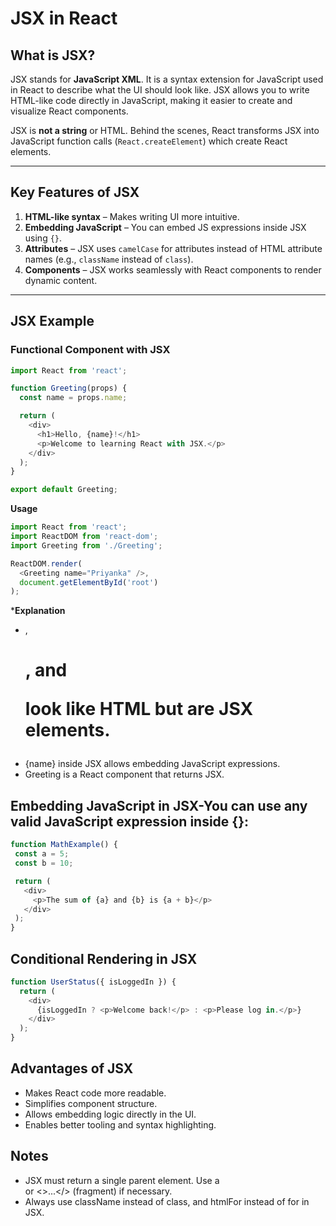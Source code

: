 # JSX in React

## What is JSX?

JSX stands for **JavaScript XML**. It is a syntax extension for JavaScript used in React to describe what the UI should look like. JSX allows you to write HTML-like code directly in JavaScript, making it easier to create and visualize React components.

JSX is **not a string** or HTML. Behind the scenes, React transforms JSX into JavaScript function calls (`React.createElement`) which create React elements.

---

## Key Features of JSX

1. **HTML-like syntax** – Makes writing UI more intuitive.
2. **Embedding JavaScript** – You can embed JS expressions inside JSX using `{}`.
3. **Attributes** – JSX uses `camelCase` for attributes instead of HTML attribute names (e.g., `className` instead of `class`).
4. **Components** – JSX works seamlessly with React components to render dynamic content.

---

## JSX Example

### Functional Component with JSX

```javascript
import React from 'react';

function Greeting(props) {
  const name = props.name;

  return (
    <div>
      <h1>Hello, {name}!</h1>
      <p>Welcome to learning React with JSX.</p>
    </div>
  );
}

export default Greeting;
```
**Usage**
```js
import React from 'react';
import ReactDOM from 'react-dom';
import Greeting from './Greeting';

ReactDOM.render(
  <Greeting name="Priyanka" />,
  document.getElementById('root')
);
```
***Explanation**
 - <div>, <h1>, and <p> look like HTML but are JSX elements.
 - {name} inside JSX allows embedding JavaScript expressions.
 - Greeting is a React component that returns JSX.

 ## Embedding JavaScript in JSX-You can use any valid JavaScript expression inside {}:
 ```js
 function MathExample() {
  const a = 5;
  const b = 10;

  return (
    <div>
      <p>The sum of {a} and {b} is {a + b}</p>
    </div>
  );
}
```
## Conditional Rendering in JSX
```js
function UserStatus({ isLoggedIn }) {
  return (
    <div>
      {isLoggedIn ? <p>Welcome back!</p> : <p>Please log in.</p>}
    </div>
  );
}
```
## Advantages of JSX
  - Makes React code more readable.
  - Simplifies component structure.
  - Allows embedding logic directly in the UI.
  - Enables better tooling and syntax highlighting.
## Notes
  - JSX must return a single parent element. Use a <div> or <>...</> (fragment) if necessary.
  - Always use className instead of class, and htmlFor instead of for in JSX.